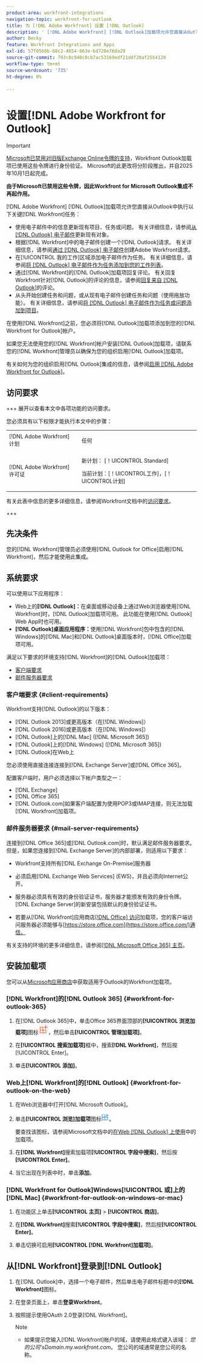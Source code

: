 ```yaml
---
product-area: workfront-integrations
navigation-topic: workfront-for-outlook
title: 为 [!DNL Adobe Workfront] 设置 [!DNL Outlook]
description: ' [!DNL Adobe Workfront] [!DNL Outlook]加载项允许您直接从Outlook执行 [!DNL Workfront] 键任务。'
author: Becky
feature: Workfront Integrations and Apps
exl-id: 57f0560b-68c2-4654-863e-bd728e76da29
source-git-commit: 793c8c940c8cb7ac53169edf21ddf28af2554120
workflow-type: tm+mt
source-wordcount: '735'
ht-degree: 0%

---
```


# 设置[!DNL Adobe Workfront for Outlook]

<!-- Audited: 12/2023 -->

>[!IMPORTANT]
>
>[Microsoft已禁用对旧版Exchange Online令牌的支持](https://learn.microsoft.com/en-us/office/dev/add-ins/outlook/faq-nested-app-auth-outlook-legacy-tokens)，Workfront Outlook加载项已使用这些令牌进行身份验证。 Microsoft的此更改将分阶段推出，并自2025年10月1日起完成。
>
>**由于Microsoft已禁用这些令牌，因此Workfront for Microsoft Outlook集成不再起作用。**

[!DNL Adobe Workfront] [!DNL Outlook]加载项允许您直接从Outlook中执行以下关键[!DNL Workfront]任务：

* 使用电子邮件中的信息更新现有项目、任务或问题。 有关详细信息，请参阅[从 [!DNL Outlook] 电子邮件](../../workfront-integrations-and-apps/using-workfront-with-outlook/update-an-existing-object-from-an-outlook-email.md)更新现有对象。
* 根据[!DNL Workfront]中的电子邮件创建一个[!DNL Outlook]请求。 有关详细信息，请参阅[通过 [!DNL Outlook] 电子邮件](../../workfront-integrations-and-apps/using-workfront-with-outlook/create-a-wf-request-from-an-outlook-email.md)创建Adobe Workfront请求。
* 在[!UICONTROL 我的工作]区域添加电子邮件作为任务。 有关详细信息，请参阅[将 [!DNL Outlook] 电子邮件作为任务添加到您的工作列表](../../workfront-integrations-and-apps/using-workfront-with-outlook/add-outlook-email-as-task-to-your-work-list.md)。
* 通过[!DNL Workfront]的[!DNL Outlook]加载项回复评论。 有关回复Workfront针对[!DNL Outlook]的评论的信息，请参阅[回复来自 [!DNL Outlook]](../../workfront-integrations-and-apps/using-workfront-with-outlook/reply-to-a-comment-from-outlook.md)的评论。
* 从头开始创建任务和问题，或从现有电子邮件创建任务和问题（使用拖放功能）。 有关详细信息，请参阅[将 [!DNL Outlook] 电子邮件作为任务或问题添加到项目](../../workfront-integrations-and-apps/using-workfront-with-outlook/add-outlook-email-to-project-as-task-or-issue.md)。

在使用[!DNL Workfront]之前，您必须将[!DNL Outlook]加载项添加到您的[!DNL Workfront for Outlook]帐户。

如果您无法使用您的[!DNL Workfront]帐户安装[!DNL Outlook]加载项，请联系您的[!DNL Workfront]管理员以确保为您的组织启用[!DNL Outlook]加载项。

有关如何为您的组织启用[!DNL Outlook]集成的信息，请参阅[启用 [!DNL Adobe Workfront for Outlook]](../../administration-and-setup/configure-integrations/enable-workfront-for-outlook.md)。

## 访问要求

+++ 展开以查看本文中各项功能的访问要求。

您必须具有以下权限才能执行本文中的步骤：

<table style="table-layout:auto"> 
 <col> 
 <col> 
 <tbody> 
  <tr> 
   <td role="rowheader">[!DNL Adobe Workfront] 计划</td> 
   <td> <p>任何</p> </td> 
  </tr> 
  <tr> 
   <td role="rowheader">[!DNL Adobe Workfront] 许可证</td> 
   <td> 
   <p>新计划： [！UICONTROL Standard]</p> 
   <p>当前计划：[！UICONTROL工作]，[！UICONTROL计划]</p> </td> 
  </tr> 
 </tbody> 
</table>

有关此表中信息的更多详细信息，请参阅Workfront文档中的[访问要求](/help/quicksilver/administration-and-setup/add-users/access-levels-and-object-permissions/access-level-requirements-in-documentation.md)。

+++

## 先决条件

您的[!DNL Workfront]管理员必须使用[!DNL Outlook for Office]启用[!DNL Workfront]，然后才能使用此集成。

## 系统要求

可以使用以下应用程序：

* Web上的&#x200B;**[!DNL Outlook]：**&#x200B;在桌面或移动设备上通过Web浏览器使用[!DNL Workfront]时，[!DNL Outlook]加载项可用。 此功能在使用[!DNL Outlook] Web App时也可用。
* **[!DNL Outlook]桌面应用程序：**&#x200B;使用[!DNL Workfront]包中包含的[!DNL Windows]的[!DNL Mac]和[!DNL Outlook]桌面版本时，[!DNL Office]加载项可用。

满足以下要求的环境支持[!DNL Workfront]的[!DNL Outlook]加载项：

* [客户端要求](#client-requirements-client-requirements)
* [邮件服务器要求](#mail-server-requirements-mail-server-requirements)

### 客户端要求 {#client-requirements}

Workfront支持[!DNL Outlook]的以下版本：

* [!DNL Outlook 2013]或更高版本（在[!DNL Windows]）
* [!DNL Outlook 2016]或更高版本（在[!DNL Windows]）
* [!DNL Outlook]上的[!DNL Mac] ([!DNL Microsoft 365])
* [!DNL Outlook]上的[!DNL Windows] ([!DNL Microsoft 365])
* [!DNL Outlook]在Web上

您必须使用直接连接连接到[!DNL Exchange Server]或[!DNL Office 365]。

配置客户端时，用户必须选择以下帐户类型之一：

* [!DNL Exchange]
* [!DNL Office 365]
* [!DNL Outlook.com]如果客户端配置为使用POP3或IMAP连接，则无法加载[!DNL Workfront]加载项。

### 邮件服务器要求 {#mail-server-requirements}

连接到[!DNL Office 365]或[!DNL Outlook.com]时，默认满足邮件服务器要求。 但是，如果您连接到[!DNL Exchange Server]的内部部署，则适用以下要求：

* Workfront支持所有[!DNL Exchange On-Premise]服务器
* 必须启用[!DNL Exchange Web Services] (EWS)，并且必须向Internet公开。
* 服务器必须具有有效的身份验证证书，服务器才能颁发有效的身份令牌。 [!DNL Exchange Server]的新安装包括默认的身份验证证书。

  <!--this used to be here but Dev asked for it to be taken out - logged issue for editing this article on 4-26-2023: For more information, see [Digital certificates and encryption in [!DNL Exchange 2016]](https://technet.microsoft.com/en-us/library/dd351044(v=exchg.160).aspx) and [Set-AuthConfig](https://technet.microsoft.com/en-us/library/jj215766(v=exchg.160).aspx).-->

* 若要从[!DNL Workfront]应用商店[[!DNL Office] 访问](https://store.office.com/)加载项，您的客户端访问服务器必须能够与[https://store.office.com](https://store.office.com/)通信。

有关支持的环境的更多详细信息，请参阅[[!DNL Microsoft Office 365] 主页](https://products.office.com/en-us/office-365-home)。

## 安装加载项

您可以从[Microsoft应用商店](https://appsource.microsoft.com/en-us/product/office/WA104380943?tab=Overview)中获取适用于Outlook的Workfront加载项。

### [!DNL Workfront]的[!DNL Outlook 365] {#workfront-for-outlook-365}

1. 在[!DNL Outlook 365]中，单击Office 365界面顶部的&#x200B;**[!UICONTROL 浏览加载项]**&#x200B;图标![浏览加载项](assets/outlook-add-in-26x26.png)，然后单击&#x200B;**[!UICONTROL 管理加载项]**。

1. 在&#x200B;**[!UICONTROL 搜索加载项]**&#x200B;框中，搜索&#x200B;**[!DNL Workfront]**，然后按[!UICONTROL Enter]。

1. 单击&#x200B;**[!UICONTROL 添加]**。

### Web上[!DNL Workfront]的[!DNL Outlook] {#workfront-for-outlook-on-the-web}

1. 在Web浏览器中打开[!DNL Microsoft Outlook]。
1. 单击&#x200B;**[!UICONTROL 浏览]加载项**&#x200B;图标![浏览加载项](assets/outlook-add-in-web-version-20x20.png)。

   要查找该图标，请参阅Microsoft文档中的[在Web [!DNL Outlook] 上使用](https://support.microsoft.com/en-us/office/using-add-ins-in-outlook-on-the-web-8f2ce816-5df4-44a5-958c-f7f9d6dabdce#bkmk_addaddinsicon)中的加载项。

1. 在&#x200B;**[!DNL Workfront]**&#x200B;搜索加载项&#x200B;**[!UICONTROL 字段中搜索]**，然后按&#x200B;**[!UICONTROL Enter]**。

1. 当它出现在列表中时，单击&#x200B;**添加**。

### [!DNL Workfront for Outlook]Windows[!UICONTROL 或]上的[!DNL Mac] {#workfront-for-outlook-on-windows-or-mac}

1. 在功能区上单击&#x200B;**[!UICONTROL 主页]** > **[!UICONTROL 商店]**。

1. 在&#x200B;**[!DNL Workfront]**&#x200B;搜索&#x200B;**[!UICONTROL 字段中搜索]**，然后按&#x200B;**[!UICONTROL Enter]**。

1. 单击切换可启用&#x200B;**[!UICONTROL [!DNL Workfront]加载项]**。

## 从[!DNL Workfront]登录到[!DNL Outlook]

1. 在[!DNL Outlook]中，选择一个电子邮件，然后单击电子邮件标题中的&#x200B;**[!DNL Workfront]**&#x200B;图标。
1. 在登录页面上，单击&#x200B;**登录Workfront**。
1. 按照提示使用OAuth 2.0登录[!DNL Workfront]。<!--Enhanced Authentication or your Security Assertion Markup Language (SAML) URL.-->

   <!--Before users can log in to the [!DNL Workfront] add-in using SAML, a [!DNL Workfront] administrator must first enable [!DNL Office 365] add-ins to authenticate using a SAML 2.0 solution. For more information, see the section [Configure [!DNL Adobe Workfront] with SAML 2.0](../../administration-and-setup/add-users/single-sign-on/configure-workfront-saml-2.md#enable-saml-with-office-365) in the article [Configure [!DNL Adobe Workfront] with SAML 2.0](../../administration-and-setup/add-users/single-sign-on/configure-workfront-saml-2.md).-->

   >[!NOTE]
   >
   >* 如果提示您输入[!DNL Workfront]帐户的域，请使用此格式键入该域： *您的公司&#39;sDomain.my.workfront.com*。 您公司的域通常是您公司的名称。

<!--ADDITIONAL BULLET REMOVED FROM NOTE BOX: Enhanced Authentication is not available until a Workfront administrator enables it for this integration.-->
